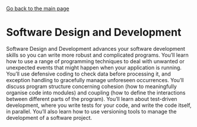 [Go back to the main page](https://world-class.github.io/REPL/)

# Software Design and Development
Software Design and Development advances your
software development skills so you can write more
robust and complicated programs. You’ll learn
how to use a range of programming techniques
to deal with unwanted or unexpected events that
might happen when your application is running.
You’ll use defensive coding to check data before
processing it, and exception handling to gracefully
manage unforeseen occurrences. You’ll discuss
program structure concerning cohesion (how to
meaningfully organise code into modules) and
coupling (how to define the interactions between
different parts of the program). You’ll learn about
test-driven development, where you write tests
for your code, and write the code itself, in parallel.
You’ll also learn how to use versioning tools to
manage the development of a software project.
